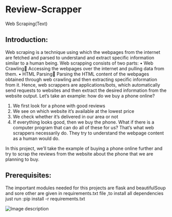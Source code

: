 # Review-Scrapper
Web Scraping(Text)

## Introduction:
Web scraping is a technique using which the webpages from the internet are fetched and parsed to understand and extract specific information similar to a human being. Web scrapping consists of two parts:
•	Web Crawling Accessing the webpages over the internet and pulling data from them.
•	HTML Parsing Parsing the HTML content of the webpages obtained through web crawling and then extracting specific information from it.
Hence, web scrappers are applications/bots, which automatically send requests to websites and then extract the desired information from the website output.
Let’s take an example: 
how do we buy a phone online?
1.	We first look for a phone with good reviews
2.	We see on which website it’s available at the lowest price
3.	We check whether it’s  delivered in our area or not
4.	If everything looks good, then we buy the phone.
What if there is a computer program that can do all of these for us? That’s what web scrappers necessarily do. They try to understand the webpage content as a human would do.

In this project, we’ll take the example of buying a phone online further and try to scrap the reviews from the website about the phone that we are planning to buy.

## Prerequisites:
The important modules needed for this projects are flask and beautifulSoup and sore other are given in requirements.txt file ,to install all dependencies just run :pip install -r requirements.txt

![Image description](https://drive.google.com/open?id=1Exh1KJQaa7Wax9BtFod1d4sCn2tW78If)
